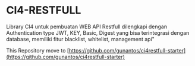 # CI4-RESTFULL
Library CI4 untuk pembuatan WEB API Restfull dilengkapi dengan Authentication type JWT, KEY, Basic, Digest yang bisa terintegrasi dengan database, memiliki fitur blacklist, whitelist, management api"

This Repository move to [https://github.com/gunantos/ci4restfull-starter](https://github.com/gunantos/ci4restfull-starter)
